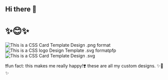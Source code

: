 ## Hi there 👋
# ✨😊✨
<!--
**anthonygenovese/anthonygenovese** is a ✨ _special_ ✨ repository because its `README.md` (this file) appears on your GitHub profile.
bafybeibqwwwjttxevepk5eepznwueqj6woo57e5aeciunlmc4coc4s4kdq
Here are some ideas to get you started:

- 👯 I’m looking to collaborate on ...
- 🤔 I’m looking for help with ...![svg-card-layout](https://github.com/anthonygenovese/anthonygenovese/assets/119356029/1ec888ce-ba75-48d2-8dbf-3b98e5f6cd9f)

💬 Ask me about ...
- 📫 How to reach me: ...
- 😄 Pronouns: ...
-->

![This is a CSS Card Template Design .png format](https://ipfs.io/ipfs/QmPG78CBCd3hyJPZPVu5bWYxUpbuwvXRoLXYzxgKGkPxkK?filename=png-card-layout.png "Image")
![This is a CSS logo Design Template .svg formatpfp](https://ipfs.io/ipfs/QmW37aDr7ii2QgYKbP3D6yCYxnt9ifmSfE9Wked9wMePni?filename=thinkgrain.jpg "Image")
![This is a CSS Card Template Design .svg](https://ipfs.io/ipfs/QmUKyLPyp1SYT29VMS43kdhMHhQQkPhQt6mowDQd1fUiLc?filename=svg-card-layout.svg "Image")

❗fun fact: this makes me really happy!❣️ these are all my custom designs. ✨🌙✨
